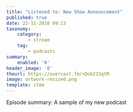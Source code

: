 ```yaml
---
title: "Listened to: New Show Announcement"
published: true
date: 22-11-2018 09:13
taxonomy:
    category:
        - stream
    tag:
        - podcasts
summary:
    enabled: '0'
header_image: '0'
theurl: https://overcast.fm/+Dob21SqtM
image: artwork-resized.png
template: item
---
```

 
Episode summary: A sample of my new podcast
